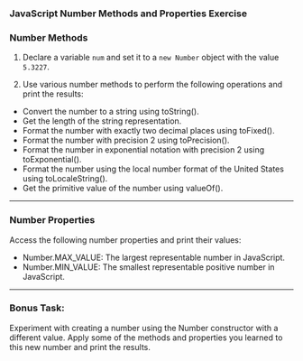 ### JavaScript Number Methods and Properties Exercise

### Number Methods

1. Declare a variable `num` and set it to a `new Number` object with the value `5.3227`.

2. Use various number methods to perform the following operations and print the results:

- Convert the number to a string using toString().
- Get the length of the string representation.
- Format the number with exactly two decimal places using toFixed().
- Format the number with precision 2 using toPrecision().
- Format the number in exponential notation with precision 2 using toExponential().
- Format the number using the local number format of the United States using toLocaleString().
- Get the primitive value of the number using valueOf().

---

### Number Properties

Access the following number properties and print their values:

- Number.MAX_VALUE: The largest representable number in JavaScript.
- Number.MIN_VALUE: The smallest representable positive number in JavaScript.

---

### Bonus Task:

Experiment with creating a number using the Number constructor with a different value. Apply some of the methods and properties you learned to this new number and print the results.
